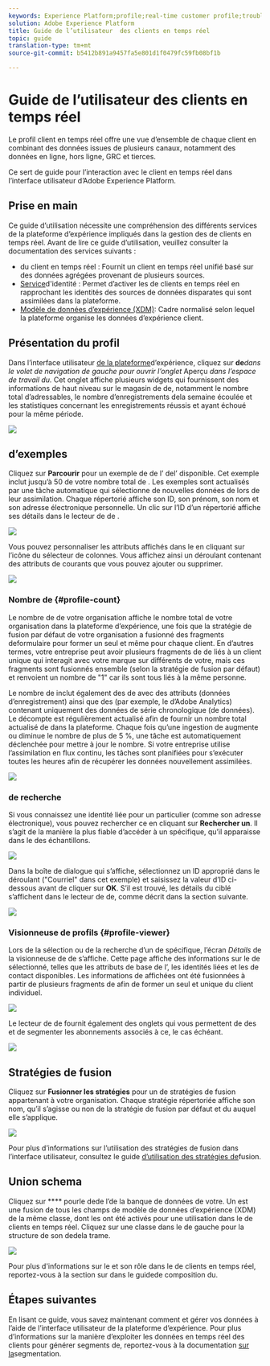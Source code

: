 ```yaml
---
keywords: Experience Platform;profile;real-time customer profile;troubleshooting;API
solution: Adobe Experience Platform
title: Guide de l’utilisateur  des clients en temps réel
topic: guide
translation-type: tm+mt
source-git-commit: b5412b891a9457fa5e801d1f0479fc59fb08bf1b

---
```



# Guide de l’utilisateur  des clients en temps réel

Le profil client en temps réel offre une vue d’ensemble de chaque client en combinant des données issues de plusieurs canaux, notamment des données en ligne, hors ligne, GRC et tierces.

Ce sert de guide pour l’interaction avec le client en temps réel  dans l’interface utilisateur d’Adobe Experience Platform.

## Prise en main

Ce guide d’utilisation nécessite une compréhension des différents services de la plateforme d’expérience impliqués dans la gestion des  de clients en temps réel. Avant de lire ce guide d’utilisation, veuillez consulter la documentation des services suivants :

* [](../home.md)du client en temps réel : Fournit un client en temps réel unifié basé sur des données agrégées provenant de plusieurs sources.
* [Service](../../identity-service/home.md)d&#39;identité : Permet d’activer les  de clients en temps réel en rapprochant les identités des sources de données disparates qui sont assimilées dans la plateforme.
* [Modèle de données d’expérience (XDM)](../../xdm/home.md): Cadre normalisé selon lequel la plateforme organise les données d’expérience client.

## Présentation du profil

Dans l’interface utilisateur [de la plateforme](http://platform.adobe.com)d’expérience, cliquez sur **de**_dans le volet de navigation de gauche pour ouvrir l’onglet_ Aperçu _dans l’espace de travail du._ Cet onglet affiche plusieurs widgets qui fournissent des informations de haut niveau sur le magasin de  de, notamment le nombre total d’adressables, le nombre d’enregistrements dela semaine écoulée et les statistiques concernant les enregistrements réussis et ayant échoué pour la même période.

![](../images/user-guide/profile-overview.png)

##  d’exemples 

Cliquez sur **Parcourir** pour  un exemple de de l’ del’ disponible. Cet exemple inclut jusqu’à 50  de votre nombre [](#profile-count)total de . Les exemples sont actualisés par une tâche automatique qui sélectionne de nouvelles données de lors de leur assimilation. Chaque répertorié affiche son ID, son prénom, son nom et son adresse électronique personnelle. Un clic sur l’ID d’un répertorié  affiche ses détails dans le lecteur de  de [](#profile-viewer).

![](../images/user-guide/profile-samples.png)

Vous pouvez personnaliser les attributs affichés dans le  en cliquant sur l’icône du sélecteur de colonnes. Vous affichez ainsi un déroulant contenant des attributs  de courants que vous pouvez ajouter ou supprimer.

![](../images/user-guide/column-selector.png)

### Nombre de {#profile-count}

Le nombre de  de votre organisation affiche le nombre total de  votre organisation dans la plateforme d’expérience, une fois que la stratégie de fusion par défaut de votre organisation a fusionné des fragments deformulaire pour former un seul et même pour chaque client. En d’autres termes, votre entreprise peut avoir plusieurs fragments de  de liés à un client unique qui interagit avec votre marque sur différents  de votre, mais ces fragments sont fusionnés ensemble (selon la stratégie de fusion par défaut) et renvoient un nombre de &quot;1&quot;  car ils sont tous liés à la même personne.

Le nombre de  inclut également des  de avec des attributs (données d’enregistrement) ainsi que des  (par exemple, le d’Adobe Analytics) contenant uniquement des données de série chronologique (de données). Le décompte est régulièrement actualisé afin de fournir un nombre total actualisé de  dans la plateforme. Chaque fois qu’une ingestion de  augmente ou diminue le nombre de plus de 5 %, une tâche est automatiquement déclenchée pour mettre à jour le nombre. Si votre entreprise utilise l’assimilation en flux continu, les tâches sont planifiées pour s’exécuter toutes les heures afin de récupérer les données nouvellement assimilées.

![](../images/user-guide/profile-count.png)

### de recherche

Si vous connaissez une identité liée pour un  particulier (comme son adresse électronique), vous pouvez rechercher ce  en cliquant sur **Rechercher un**. Il s’agit de la manière la plus fiable d’accéder à un  spécifique, qu’il apparaisse dans le des échantillons.

![](../images/user-guide/find-a-profile.png)

Dans la boîte de dialogue qui s’affiche, sélectionnez un ID   approprié dans le déroulant  (&quot;Courriel&quot; dans cet exemple) et saisissez la valeur d’ID ci-dessous avant de cliquer sur **OK**. S’il est trouvé, les détails du ciblé s’affichent dans le lecteur de  de, comme décrit dans la section suivante.

![](../images/user-guide/find-a-profile-details.png)

### Visionneuse de profils {#profile-viewer}

Lors de la sélection ou de la recherche d’un  de spécifique, l’écran _Détails_ de la visionneuse de  de s’affiche. Cette page affiche des informations sur le  de sélectionné, telles que les attributs de base de l’, les identités liées et les  de contact disponibles. Les informations de  affichées ont été fusionnées à partir de plusieurs fragments de  afin de former un seul et unique  du client individuel.

![](../images/user-guide/profile-viewer-detail.png)

Le lecteur de  de fournit également des onglets qui vous permettent de des  et de segmenter les abonnements associés à ce, le cas échéant.

![](../images/user-guide/profile-viewer-events-seg.png)

## Stratégies de fusion

Cliquez sur **Fusionner les stratégies** pour  un de stratégies de fusion appartenant à votre organisation. Chaque stratégie répertoriée affiche son nom, qu’il s’agisse ou non de la stratégie de fusion par défaut et du  auquel elle s’applique.

![](../images/user-guide/profile-merge-policies.png)

Pour plus d’informations sur l’utilisation des stratégies de fusion dans l’interface utilisateur, consultez le guide [d’utilisation des stratégies de](merge-policies.md)fusion.

## Union schema

Cliquez sur **** pourle dede l’de la banque de données de votre. Un   est une fusion de tous les champs de modèle de données d’expérience (XDM) de la même classe, dont les ont été activés pour une utilisation dans le de clients en temps réel. Cliquez sur une classe dans le de gauche pour  la structure de son  dedela trame.

![](../images/user-guide/profile-union-schema.png)

Pour plus d&#39;informations sur le [](../../xdm/schema/composition.md) et son rôle dans le de clients en temps réel, reportez-vous à la section sur   dans le guidede composition du.

## Étapes suivantes

En lisant ce guide, vous savez maintenant comment et gérer vos données  à l’aide de l’interface utilisateur de la plateforme d’expérience. Pour plus d’informations sur la manière d’exploiter les données en temps réel des clients pour générer  segments de, reportez-vous à la documentation [sur la](../../segmentation/home.md)segmentation.
